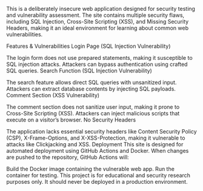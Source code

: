 This is a deliberately insecure web application designed for security testing and vulnerability assessment. The site contains multiple security flaws, including SQL Injection, Cross-Site Scripting (XSS), and Missing Security Headers, making it an ideal environment for learning about common web vulnerabilities.

Features & Vulnerabilities
 Login Page (SQL Injection Vulnerability)

The login form does not use prepared statements, making it susceptible to SQL injection attacks.
Attackers can bypass authentication using crafted SQL queries.
 Search Function (SQL Injection Vulnerability)

The search feature allows direct SQL queries with unsanitized input.
Attackers can extract database contents by injecting SQL payloads.
 Comment Section (XSS Vulnerability)

The comment section does not sanitize user input, making it prone to Cross-Site Scripting (XSS).
Attackers can inject malicious scripts that execute on a visitor’s browser.
 No Security Headers

The application lacks essential security headers like Content Security Policy (CSP), X-Frame-Options, and X-XSS-Protection, making it vulnerable to attacks like Clickjacking and XSS.
Deployment
This site is designed for automated deployment using GitHub Actions and Docker. When changes are pushed to the repository, GitHub Actions will:

Build the Docker image containing the vulnerable web app.
Run the container for testing.
This project is for educational and security research purposes only. It should never be deployed in a production environment. 

